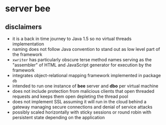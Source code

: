 # server bee

## disclaimers
* it is a back in time journey to Java 1.5 so no virtual threads implementation
* naming does not follow Java convention to stand out as low level part of the framework
* `xwriter` has particularly obscure terse method names serving as the "assembler" of HTML and JavaScript generator for execution by the framework
* integrates object-relational mapping framework implemented in package `db`
* intended to run one instance of **bee** server and **dbo** per virtual machine
* does not include protection from malicious clients that open threaded requests and keeps them open depleting the thread pool
* does not implement SSL assuming it will run in the cloud behind a gateway managing secure connections and denial of service attacks
* possibly scaled horizontally with sticky sessions or round robin with persistent state depending on the application
